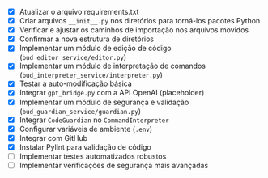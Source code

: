 - [x] Atualizar o arquivo requirements.txt
- [x] Criar arquivos `__init__.py` nos diretórios para torná-los pacotes Python
- [x] Verificar e ajustar os caminhos de importação nos arquivos movidos
- [x] Confirmar a nova estrutura de diretórios
- [x] Implementar um módulo de edição de código (`bud_editor_service/editor.py`)
- [x] Implementar um módulo de interpretação de comandos (`bud_interpreter_service/interpreter.py`)
- [x] Testar a auto-modificação básica
- [x] Integrar `gpt_bridge.py` com a API OpenAI (placeholder)
- [x] Implementar um módulo de segurança e validação (`bud_guardian_service/guardian.py`)
- [x] Integrar `CodeGuardian` no `CommandInterpreter`
- [x] Configurar variáveis de ambiente (`.env`)
- [x] Integrar com GitHub
- [x] Instalar Pylint para validação de código
- [ ] Implementar testes automatizados robustos
- [ ] Implementar verificações de segurança mais avançadas
